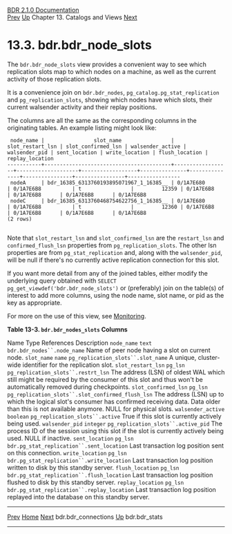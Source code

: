   [BDR 2.1.0 Documentation](README.md)                                                                                                                   
  [Prev](catalog-bdr-connections.md "bdr.bdr_connections")   [Up](catalogs-views.md)    Chapter 13. Catalogs and Views    [Next](catalog-bdr-stats.md "bdr.bdr_stats")


# 13.3. bdr.bdr_node_slots

The `bdr.bdr_node_slots` view provides a convenient way to see
which replication slots map to which nodes on a machine, as well as the
current activity of those replication slots.

It is a convenience join on `bdr.bdr_nodes`,
`pg_catalog.pg_stat_replication` and
`pg_replication_slots`, showing which nodes have which slots,
their current walsender activity and their replay positions.

The columns are all the same as the corresponding columns in the
originating tables. An example listing might look like:

``` PROGRAMLISTING
 node_name |                slot_name                | slot_restart_lsn | slot_confirmed_lsn | walsender_active | walsender_pid | sent_location | write_location | flush_location | replay_location 
-----------+-----------------------------------------+------------------+--------------------+------------------+---------------+---------------+----------------+----------------+-----------------
 nodeA     | bdr_16385_6313760193895071967_1_16385__ | 0/1A7E680        | 0/1A7E6B8          | t                |         12359 | 0/1A7E6B8     | 0/1A7E6B8      | 0/1A7E6B8      | 0/1A7E6B8
 nodeC     | bdr_16385_6313760468754622756_1_16385__ | 0/1A7E680        | 0/1A7E6B8          | t                |         12360 | 0/1A7E6B8     | 0/1A7E6B8      | 0/1A7E6B8      | 0/1A7E6B8
(2 rows)
   
```

Note that `slot_restart_lsn` and
`slot_confirmed_lsn` are the `restart_lsn` and
`confirmed_flush_lsn` properties from
`pg_replication_slots`. The other lsn properties are from
`pg_stat_replication` and, along with the
`walsender_pid`, will be null if there\'s no currently active
replication connection for this slot.

If you want more detail from any of the joined tables, either modify the
underlying query obtained with
`SELECT pg_get_viewdef('bdr.bdr_node_slots')` or (preferably)
join on the table(s) of interest to add more columns, using the node
name, slot name, or pid as the key as appropriate.

For more on the use of this view, see [Monitoring](monitoring.md).


**Table 13-3. `bdr.bdr_nodes_slots` Columns**

  Name                                 Type               References                                                                     Description
  `node_name`            `text`      `bdr.bdr_nodes``.node_name`                         Name of peer node having a slot on current node.
  `slot_name`            `name`      `pg_replication_slots``.slot_name`                  A unique, cluster-wide identifier for the replication slot.
  `slot_restart_lsn`     `pg_lsn`    `pg_replication_slots``.restrt_lsn`                 The address (LSN) of oldest WAL which still might be required by the consumer of this slot and thus won\'t be automatically removed during checkpoints.
  `slot_confirmed_lsn`   `pg_lsn`    `pg_replication_slots``.slot_confirmed_flush_lsn`   The address (LSN) up to which the logical slot\'s consumer has confirmed receiving data. Data older than this is not available anymore. NULL for physical slots.
  `walsender_active`     `boolean`   `pg_replication_slots``.active`                     True if this slot is currently actively being used.
  `walsender_pid`        `integer`   `pg_replication_slots``.active_pid`                 The process ID of the session using this slot if the slot is currently actively being used. NULL if inactive.
  `sent_location`        `pg_lsn`    `bdr.pg_stat_replication``.sent_location`           Last transaction log position sent on this connection.
  `write_location`       `pg_lsn`    `bdr.pg_stat_replication``.write_location`          Last transaction log position written to disk by this standby server.
  `flush_location`       `pg_lsn`    `bdr.pg_stat_replication``.flush_location`          Last transaction log position flushed to disk by this standby server.
  `replay_location`      `pg_lsn`    `bdr.pg_stat_replication``.replay_location`         Last transaction log position replayed into the database on this standby server.



  ----------------------------------------------------- ------------------------------------------ -------------------------------------------------
  [Prev](catalog-bdr-connections.md)       [Home](README.md)        [Next](catalog-bdr-stats.md)
  bdr.bdr_connections                                    [Up](catalogs-views.md)                                    bdr.bdr_stats
  ----------------------------------------------------- ------------------------------------------ -------------------------------------------------
